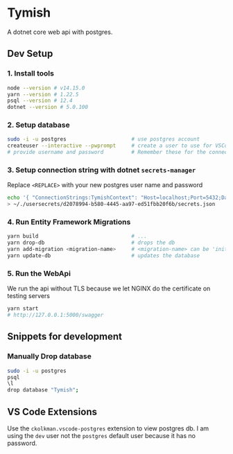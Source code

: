 # Tymish

A dotnet core web api with postgres.

## Dev Setup

### 1. Install tools

```bash
node --version # v14.15.0
yarn --version # 1.22.5
psql --version # 12.4
dotnet --version # 5.0.100
```

### 2. Setup database
```bash
sudo -i -u postgres                     # use postgres account
createuser --interactive --pwprompt     # create a user to use for VSCode and other GUI tools
# provide username and password         # Remember these for the connection string
```

### 3. Setup connection string with dotnet `secrets-manager`
Replace `<REPLACE>` with your new postgres user name and password

```bash
echo '{ "ConnectionStrings:TymishContext": "Host=localhost;Port=5432;Database=Tymish;Username=<REPLACE>;Password=<REPLACE>;" }' \
> ~/./usersecrets/d2078994-b580-4445-aa97-ed51fbb20f6b/secrets.json
```

### 4. Run Entity Framework Migrations
```bash
yarn build                              # ...
yarn drop-db                            # drops the db
yarn add-migration <migration-name>     # <migration-name> can be 'init'
yarn update-db                          # updates the database
```

### 5. Run the WebApi
We run the api without TLS because we let NGINX do the certificate on testing servers
```bash
yarn start
# http://127.0.0.1:5000/swagger
```

## Snippets for development
### Manually Drop database
```bash
sudo -i -u postgres
psql
\l
drop database "Tymish";
```

## VS Code Extensions
Use the `ckolkman.vscode-postgres` extension to view postgres db.
I am using the `dev` user not the `postgres` default user because it has no password.